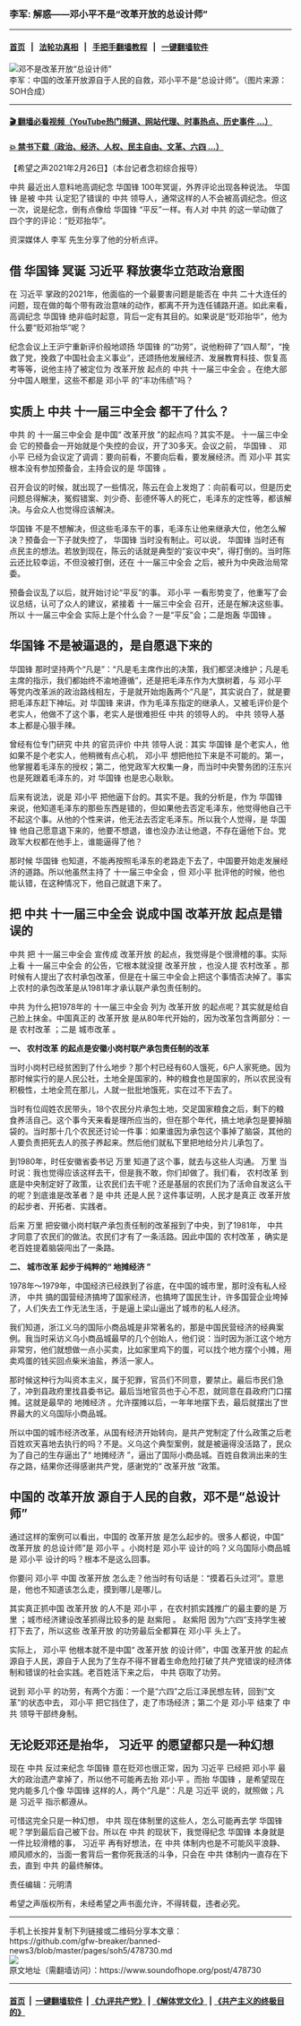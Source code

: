 ### 李军: 解惑——邓小平不是“改革开放的总设计师”
------------------------

#### [首页](https://github.com/gfw-breaker/banned-news3/blob/master/README.md) &nbsp;&nbsp;|&nbsp;&nbsp; [法轮功真相](https://github.com/begood0513/basic/blob/master/README.md)  &nbsp;&nbsp;|&nbsp;&nbsp; [手把手翻墙教程](https://github.com/gfw-breaker/guides/wiki)  &nbsp;&nbsp;|&nbsp;&nbsp; [一键翻墙软件](https://github.com/gfw-breaker/nogfw/blob/master/README.md)  



<div><img alt="邓不是改革开放“总设计师”" src="https://img.soundofhope.org/2021-02/1614372419522.jpg"/>
<br/><figcaption class="caption">
 李军：中国的改革开放源自于人民的自救，邓小平不是“总设计师”。（图片来源：SOH合成）
</figcaption></div><hr/>

#### [ 🎬  翻墙必看视频（YouTube热门频道、网站代理、时事热点、历史事件 ...）](https://github.com/gfw-breaker/links/blob/master/banned.md)

#### [ 💥  禁书下载（政治、经济、人权、民主自由、文革、六四 ...）](https://github.com/gfw-breaker/books/blob/master/README.md)

<div><div class="Content__Wrapper sc-1bvya0-0 grZQxZ">
 <p class="meta-top">
  <span class="meta">
   【希望之声2021年2月26日】（本台记者念初综合报导）
  </span>
 </p>
 <p style="margin-bottom:13px">
  <ok href="/term/1059">
   中共
  </ok>
  最近出人意料地高调纪念
  <ok href="/term/69099">
   华国锋
  </ok>
  100年冥诞，外界评论出现各种说法。
  <ok href="/term/69099">
   华国锋
  </ok>
  是被
  <ok href="/term/1059">
   中共
  </ok>
  认定犯了错误的
  <ok href="/term/1059">
   中共
  </ok>
  领导人，通常这样的人不会被高调纪念。但这一次，说是纪念，倒有点像给
  <ok href="/term/69099">
   华国锋
  </ok>
  “平反”一样。有人对
  <ok href="/term/1059">
   中共
  </ok>
  的这一举动做了四个字的评论：“贬邓抬华”。
 </p>
 <p>
  资深媒体人
  <ok href="/term/9117">
   李军
  </ok>
  先生分享了他的分析点评。
 </p>
 <h2>
  借
  <ok href="/term/69099">
   华国锋
  </ok>
  冥诞
  <ok href="/term/1063">
   习近平
  </ok>
  释放褒华立范政治意图
 </h2>
 <p>
  在
  <ok href="/term/1063">
   习近平
  </ok>
  掌政的2021年，他面临的一个最要害问题是能否在
  <ok href="/term/1059">
   中共
  </ok>
  二十大连任的问题，现在做的每个带有政治意味的动作，都离不开为连任铺路开道。如此来看，高调纪念
  <ok href="/term/69099">
   华国锋
  </ok>
  绝非临时起意，背后一定有其目的。如果说是“贬邓抬华”，他为什么要“贬邓抬华”呢？
 </p>
 <p>
  纪念会议上王沪宁重新评价般地颂扬
  <ok href="/term/69099">
   华国锋
  </ok>
  的“功劳”，说他粉碎了“四人帮”，“挽救了党，挽救了中国社会主义事业”，还颂扬他发展经济、发展教育科技、恢复高考等等，说他主持了被定位为
  <ok href="/term/3497">
   改革开放
  </ok>
  起点的
  <ok href="/term/1059">
   中共
  </ok>
  <ok href="/term/486629">
   十一届三中全会
  </ok>
  。在绝大部分中国人眼里，这些不都是
  <ok href="/term/1065">
   邓小平
  </ok>
  的“丰功伟绩”吗？
 </p>
 <h2>
  实质上
  <ok href="/term/1059">
   中共
  </ok>
  <ok href="/term/486629">
   十一届三中全会
  </ok>
  都干了什么？
 </h2>
 <p>
  <ok href="/term/1059">
   中共
  </ok>
  的
  <ok href="/term/486629">
   十一届三中全会
  </ok>
  是中国“
  <ok href="/term/3497">
   改革开放
  </ok>
  ”的起点吗？其实不是。
  <ok href="/term/486629">
   十一届三中全会
  </ok>
  它的预备会一开始就是个失控的会议，开了30多天。会议之前，
  <ok href="/term/69099">
   华国锋
  </ok>
  、
  <ok href="/term/1065">
   邓小平
  </ok>
  已经为会议定了调调：要向前看，不要向后看，要发展经济。而
  <ok href="/term/1065">
   邓小平
  </ok>
  其实根本没有参加预备会，主持会议的是
  <ok href="/term/69099">
   华国锋
  </ok>
  。
 </p>
 <div class="AD_Embed__Wrap-sc-1xslmin-0 igMuqX module desktop">
  <div>
  </div>
 </div>
 <p>
  召开会议的时候，就出现了一些情况，陈云在会上发炮了：向前看可以，但是历史问题总得解决，冤假错案、刘少奇、彭德怀等人的死亡，毛泽东的定性等，都该解决。与会众人也觉得应该解决。
 </p>
 <p>
  <ok href="/term/69099">
   华国锋
  </ok>
  不是不想解决，但这些毛泽东干的事，毛泽东让他来继承大位，他怎么解决？预备会一下子就失控了，
  <ok href="/term/69099">
   华国锋
  </ok>
  当时没有制止。可以说，
  <ok href="/term/69099">
   华国锋
  </ok>
  当时还有点民主的想法。若放到现在，陈云的话就是典型的“妄议中央”，得打倒的。当时陈云还比较幸运，不但没被打倒，还在
  <ok href="/term/486629">
   十一届三中全会
  </ok>
  之后，被升为中央政治局常委。
 </p>
 <p>
  预备会议乱了以后，就开始讨论“平反”的事。
  <ok href="/term/1065">
   邓小平
  </ok>
  一看形势变了，他重写了会议总结，认可了众人的建议，紧接着
  <ok href="/term/486629">
   十一届三中全会
  </ok>
  召开，还是在解决这些事。所以
  <ok href="/term/486629">
   十一届三中全会
  </ok>
  实际上是个什么会？一是“平反”会；二是炮轰
  <ok href="/term/69099">
   华国锋
  </ok>
  。
 </p>
 <h2>
  <ok href="/term/69099">
   华国锋
  </ok>
  不是被逼退的，是自愿退下来的
 </h2>
 <p>
  <ok href="/term/69099">
   华国锋
  </ok>
  那时坚持两个“凡是”：“凡是毛主席作出的决策，我们都坚决维护；凡是毛主席的指示，我们都始终不渝地遵循”，还是把毛泽东作为大旗树着，与
  <ok href="/term/1065">
   邓小平
  </ok>
  等党内改革派的政治路线相左，于是就开始炮轰两个“凡是”，其实说白了，就是要把毛泽东赶下神坛。对
  <ok href="/term/69099">
   华国锋
  </ok>
  来讲，作为毛泽东指定的继承人，又被毛评价是个老实人，他做不了这个事，老实人是很难担任
  <ok href="/term/1059">
   中共
  </ok>
  的领导人的。
  <ok href="/term/1059">
   中共
  </ok>
  领导人基本上都是心狠手辣。
 </p>
 <p>
  曾经有位专门研究
  <ok href="/term/1059">
   中共
  </ok>
  的官员评价
  <ok href="/term/1059">
   中共
  </ok>
  领导人说：其实
  <ok href="/term/69099">
   华国锋
  </ok>
  是个老实人，他如果不是个老实人，他稍微有点心机，
  <ok href="/term/1065">
   邓小平
  </ok>
  想把他拉下来是不可能的。第一，他掌握着毛泽东的授权；第二，他党政军大权集一身，而当时中央警务团的汪东兴也是死跟着毛泽东的，对
  <ok href="/term/69099">
   华国锋
  </ok>
  也是忠心耿耿。
 </p>
 <p>
  后来有说法，说是
  <ok href="/term/1065">
   邓小平
  </ok>
  把他逼下台的。其实不是。我的分析是，作为
  <ok href="/term/69099">
   华国锋
  </ok>
  来说，他知道毛泽东的那些东西是错的，但如果他去否定毛泽东，他觉得他自己干不起这个事。从他的个性来讲，他无法去否定毛泽东。所以我个人觉得，是
  <ok href="/term/69099">
   华国锋
  </ok>
  他自己愿意退下来的，他要不想退，谁也没办法让他退，不存在逼他下台。党政军大权都在他手上，谁能逼得了他？
 </p>
 <p>
  那时候
  <ok href="/term/69099">
   华国锋
  </ok>
  也知道，不能再按照毛泽东的老路走下去了，中国要开始走发展经济的道路。所以他虽然主持了
  <ok href="/term/486629">
   十一届三中全会
  </ok>
  ，但
  <ok href="/term/1065">
   邓小平
  </ok>
  批评他的时候，他也能认错，在这种情况下，他自己就退下来了。
 </p>
 <h2>
  把
  <ok href="/term/1059">
   中共
  </ok>
  <ok href="/term/486629">
   十一届三中全会
  </ok>
  说成中国
  <ok href="/term/3497">
   改革开放
  </ok>
  起点是错误的
 </h2>
 <p>
  <ok href="/term/1059">
   中共
  </ok>
  把
  <ok href="/term/486629">
   十一届三中全会
  </ok>
  宣传成
  <ok href="/term/3497">
   改革开放
  </ok>
  的起点，我觉得是个很滑稽的事。实际上看
  <ok href="/term/486629">
   十一届三中全会
  </ok>
  的公告，它根本就没提
  <ok href="/term/3497">
   改革开放
  </ok>
  ，也没人提
  <ok href="/term/486632">
   农村改革
  </ok>
  。那时候有人提出了农村承包改革，但是在十届三中全会上把这个事情否决掉了。事实上农村的承包改革是从1981年才承认联产承包责任制的。
 </p>
 <div class="AD_Embed__Wrap-sc-1xslmin-0 igMuqX module desktop">
  <div>
  </div>
 </div>
 <p>
  <ok href="/term/1059">
   中共
  </ok>
  为什么把1978年的
  <ok href="/term/486629">
   十一届三中全会
  </ok>
  列为
  <ok href="/term/3497">
   改革开放
  </ok>
  的起点呢？其实就是给自己脸上抹金。中国真正的
  <ok href="/term/3497">
   改革开放
  </ok>
  是从80年代开始的，因为改革包含两部分：一是
  <ok href="/term/486632">
   农村改革
  </ok>
  ；二是
  <ok href="/term/486635">
   城市改革
  </ok>
  。
 </p>
 <p>
  <strong>
   一、
   <ok href="/term/486632">
    农村改革
   </ok>
   的起点是安徽小岗村联产承包责任制的改革
  </strong>
 </p>
 <p>
  当时小岗村已经贫困到了什么地步？那个村已经有60人饿死，6户人家死绝。因为那时候实行的是人民公社，土地全是国家的，种的粮食也是国家的，所以农民没有积极性，土地全荒在那儿，人就一批批地饿死，实在过不下去了。
 </p>
 <p>
  当时有位阎姓农民带头，18个农民分片承包土地，交足国家粮食之后，剩下的粮食养活自己。这个事今天来看是理所应当的，但在那个年代，搞土地承包是要掉脑袋的。当时那十几个农民还讨论一件事：如果谁因为承包这个事掉了脑袋，其他的人要负责把死去人的孩子养起来。然后他们就私下里把地给分片儿承包了。
 </p>
 <p>
  到1980年，时任安徽省委书记
  <ok href="/term/18458">
   万里
  </ok>
  知道了这个事，就去与这些人沟通。
  <ok href="/term/18458">
   万里
  </ok>
  当时说：我也觉得应该这样去干，但是我不敢，你们却做了。我们看，
  <ok href="/term/486632">
   农村改革
  </ok>
  到底是中央制定好了政策，让农民们去干呢？还是基层的农民们为了活命自发这么干的呢？到底谁是改革者？是
  <ok href="/term/1059">
   中共
  </ok>
  还是人民？这件事证明，人民才是真正
  <ok href="/term/3497">
   改革开放
  </ok>
  的起步者、开拓者、实践者。
 </p>
 <p>
  后来
  <ok href="/term/18458">
   万里
  </ok>
  把安徽小岗村联产承包责任制的改革报到了中央，到了1981年，
  <ok href="/term/1059">
   中共
  </ok>
  才同意了农民们的做法。农民们才有了一条活路。因此中国的
  <ok href="/term/486632">
   农村改革
  </ok>
  ，确实是老百姓提着脑袋闯出了一条路。
 </p>
 <p>
  <strong>
   二、
   <ok href="/term/486635">
    城市改革
   </ok>
   起步于纯粹的“
   <ok href="/term/296530">
    地摊经济
   </ok>
   ”
  </strong>
 </p>
 <p>
  1978年～1979年，中国经济已经跌到了谷底，在中国的城市里，那时没有私人经济，
  <ok href="/term/1059">
   中共
  </ok>
  搞的国营经济搞垮了国家经济，也搞垮了国民生计，许多国营企业垮掉了，人们失去工作无法生活，于是逼上梁山逼出了城市的私人经济。
 </p>
 <p>
  我们知道，浙江义乌的国际小商品城是非常著名的，那是中国民营经济的经典案例。我当时采访义乌小商品城最早的几个创始人，他们说：当时因为浙江这个地方非常穷，他们就想做一点小买卖，比如家里鸡下的蛋，可以找个地方摆个小摊，用卖鸡蛋的钱买回点柴米油盐，养活一家人。
 </p>
 <p>
  那时候这种行为叫资本主义，属于犯罪，官员们不同意，要禁止。最后市民们急了，冲到县政府里找县委书记。最后当地官员也于心不忍，就同意在县政府门口摆摊。这就是最早的
  <ok href="/term/296530">
   地摊经济
  </ok>
  。允许摆摊以后，一年年地摆下去，最后就摆出了世界最大的义乌国际小商品城。
 </p>
 <p>
  所以中国的城市经济改革，从国有经济开始转向，是共产党制定了什么政策之后老百姓欢天喜地去执行的吗？不是。义乌这个典型案例，就是被逼得没活路了，民众为了自己的生存逼出了“
  <ok href="/term/296530">
   地摊经济
  </ok>
  ”，逼出了国际小商品城。百姓自救淌出来的生存之路，结果你还得感谢共产党，感谢党的“
  <ok href="/term/3497">
   改革开放
  </ok>
  ”政策。
 </p>
 <h2>
  中国的
  <ok href="/term/3497">
   改革开放
  </ok>
  源自于人民的自救，邓不是“总设计师”
 </h2>
 <p>
  通过这样的案例可以看出，中国的
  <ok href="/term/3497">
   改革开放
  </ok>
  是怎么起步的。很多人都说，中国“
  <ok href="/term/3497">
   改革开放
  </ok>
  的总设计师”是
  <ok href="/term/1065">
   邓小平
  </ok>
  。小岗村是
  <ok href="/term/1065">
   邓小平
  </ok>
  设计的吗？义乌国际小商品城是
  <ok href="/term/1065">
   邓小平
  </ok>
  设计的吗？根本不是这么回事。
 </p>
 <div class="AD_Embed__Wrap-sc-1xslmin-0 igMuqX module desktop">
  <div>
  </div>
 </div>
 <p>
  你要问
  <ok href="/term/1065">
   邓小平
  </ok>
  中国
  <ok href="/term/3497">
   改革开放
  </ok>
  怎么走？他当时有句话是：“摸着石头过河”。意思是，他也不知道该怎么走，摸到哪儿是哪儿。
 </p>
 <p>
  其实真正抓中国
  <ok href="/term/3497">
   改革开放
  </ok>
  的人不是
  <ok href="/term/1065">
   邓小平
  </ok>
  ，在农村抓实践推广的最主要的是
  <ok href="/term/18458">
   万里
  </ok>
  ；城市经济建设改革抓得比较多的是
  <ok href="/term/4482">
   赵紫阳
  </ok>
  。
  <ok href="/term/4482">
   赵紫阳
  </ok>
  因为“六四”支持学生被打下去了，所以这些
  <ok href="/term/3497">
   改革开放
  </ok>
  的功劳最后全都算在
  <ok href="/term/1065">
   邓小平
  </ok>
  头上了。
 </p>
 <p>
  实际上，
  <ok href="/term/1065">
   邓小平
  </ok>
  他根本就不是中国“
  <ok href="/term/3497">
   改革开放
  </ok>
  的设计师”，中国
  <ok href="/term/3497">
   改革开放
  </ok>
  的起点源自于人民，源自于人民为了生存不得不冒着生命危险打破了共产党错误的经济体制和错误的社会实践。老百姓活下来之后，
  <ok href="/term/1059">
   中共
  </ok>
  窃取了功劳。
 </p>
 <p>
  说到
  <ok href="/term/1065">
   邓小平
  </ok>
  的功劳，有两个方面：一个是“六四”之后江泽民想左转，回到“文革”的状态中去，
  <ok href="/term/1065">
   邓小平
  </ok>
  把它挡住了，走了市场经济；第二个是
  <ok href="/term/1065">
   邓小平
  </ok>
  结束了
  <ok href="/term/1059">
   中共
  </ok>
  领导干部终身制。
 </p>
 <h2>
  无论贬邓还是抬华，
  <ok href="/term/1063">
   习近平
  </ok>
  的愿望都只是一种幻想
 </h2>
 <p>
  现在
  <ok href="/term/1059">
   中共
  </ok>
  反过来纪念
  <ok href="/term/69099">
   华国锋
  </ok>
  意在贬邓也很正常，因为
  <ok href="/term/1063">
   习近平
  </ok>
  已经把
  <ok href="/term/1065">
   邓小平
  </ok>
  最大的政治遗产拿掉了，所以他不可能再去抬
  <ok href="/term/1065">
   邓小平
  </ok>
  。而抬
  <ok href="/term/69099">
   华国锋
  </ok>
  ，是希望现在党内能多几个像
  <ok href="/term/69099">
   华国锋
  </ok>
  这样的人，两个“凡是”：凡是
  <ok href="/term/1063">
   习近平
  </ok>
  说的，就照做；凡是
  <ok href="/term/1063">
   习近平
  </ok>
  指示都遵从。
 </p>
 <p>
  可惜这完全只是一种幻想，
  <ok href="/term/1059">
   中共
  </ok>
  现在体制里的这些人，怎么可能再去学
  <ok href="/term/69099">
   华国锋
  </ok>
  呢？学到最后自己被下台。所以在
  <ok href="/term/1059">
   中共
  </ok>
  的现状下，我觉得纪念
  <ok href="/term/69099">
   华国锋
  </ok>
  本身就是一件比较滑稽的事，
  <ok href="/term/1063">
   习近平
  </ok>
  再有好想法，在
  <ok href="/term/1059">
   中共
  </ok>
  体制内也是不可能风平浪静、顺风顺水的，当面一套背后一套你死我活的斗争，只会在
  <ok href="/term/1059">
   中共
  </ok>
  体制内一直存在下去，直到
  <ok href="/term/1059">
   中共
  </ok>
  的最终解体。
 </p>
 <div class="soh-embed">
  <div class="soh-embed-inner">
   <div class="iframely-embed">
    <div class="iframely-responsive">
    </div>
   </div>
  </div>
 </div>
 <p class="meta-btm">
  责任编辑：元明清
 </p>
 <p class="meta-btm">
  希望之声版权所有，未经希望之声书面允许，不得转载，违者必究。
 </p>
</div>
</div>
<hr/>
手机上长按并复制下列链接或二维码分享本文章：<br/>
https://github.com/gfw-breaker/banned-news3/blob/master/pages/soh5/478730.md <br/>
<a href='https://github.com/gfw-breaker/banned-news3/blob/master/pages/soh5/478730.md'><img src='https://github.com/gfw-breaker/banned-news3/blob/master/pages/soh5/478730.md.png'/></a> <br/>
原文地址（需翻墙访问）：https://www.soundofhope.org/post/478730


------------------------
#### [首页](https://github.com/gfw-breaker/banned-news3/blob/master/README.md) &nbsp;|&nbsp; [一键翻墙软件](https://github.com/gfw-breaker/nogfw/blob/master/README.md) &nbsp;| [《九评共产党》](https://github.com/gfw-breaker/9ping.md/blob/master/README.md#九评之一评共产党是什么) | [《解体党文化》](https://github.com/gfw-breaker/jtdwh.md/blob/master/README.md) | [《共产主义的终极目的》](https://github.com/gfw-breaker/gczydzjmd.md/blob/master/README.md)


<img src='http://gfw-breaker.win/banned-news3/pages/soh5/478730.md' width='0px' height='0px'/>